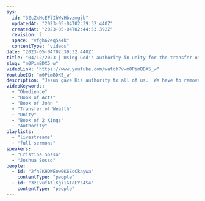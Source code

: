 ```yaml
---
sys:
  id: "3ZcZxMcEFlIhWvHbvzmgjb"
  updatedAt: "2023-05-04T02:39:32.440Z"
  createdAt: "2023-05-04T02:44:53.392Z"
  revision: 2
  space: "vfgh62eq5a4k"
  contentType: "videos"
date: "2023-05-04T02:39:32.440Z"
title: "04/12/2023 | Using God's authority in unity for the transfer of wealth (Pastor Josh & Cris Sosso)"
slug: "m0PimBDX5_w"
videoLink: "https://www.youtube.com/watch?v=m0PimBDX5_w"
YoutubeID: "m0PimBDX5_w"
description: "Jesus gave His authority to all of us.  We have to remove all the contaminations from our heart and mind and stand in unity. If we have a single area that is not implementing Gods ways then the mission will end in catastrophe. So this is why we need to become disciplined now, it should be none of us and all of him. This sermon was delivered by Pastor Joshua Sosso and Cristina Sosso at Freedom Fellowship International on May 3, 2023."
videoKeywords:
  - "Obedience"
  - "Book of Acts"
  - "Book of John "
  - "Transfer of Wealth"
  - "Unity"
  - "Book of 2 Kings"
  - "Authority"
playlists:
  - "livestreams"
  - "full sermons"
speakers:
  - "Cristina Sosso"
  - "Joshua Sosso"
people:
  - id: "2fn2KHOWEow0K6EqCkaywa"
    contentType: "people"
  - id: "3zLvufAtlKgiiGIaEYs4S4"
    contentType: "people"
---
```

